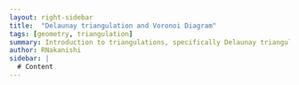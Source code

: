 ```yaml
---
layout: right-sidebar
title:  "Delaunay triangulation and Voronoi Diagram"
tags: [geometry, triangulation]
summary: Introduction to triangulations, specifically Delaunay triangulation and its relationship with Voronoi diagrams.
author: RNakanishi
sidebar: |
  # Content
---
```

